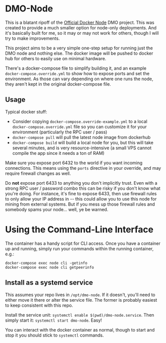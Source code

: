# DMO-Node

This is a blatant ripoff of the
[Official Docker Node](https://github.com/dynamofoundation/docker-node) DMO
project. This was created to provide a much smaller option for node-only
deployments. And it's basically built for me, so it may or may not work for
others, though I will try to make improvements.

This project aims to be a very simple one-step setup for running just the DMO
node and nothing else. The docker image will be pushed to docker hub for others
to easily use on minimal hardware.

There's a docker-compose file to simplify building it, and an example
`docker-compose.override.yml` to show how to expose ports and set the
environment. As those can vary depending on where one runs the node, they
aren't kept in the original docker-compose file.

## Usage

Typical docker stuff:

- Consider copying `docker-compose.override-example.yml` to a local
  `docker-compose.override.yml` file so you can customize it for your
  environment (particularly the RPC user / pass)
- `docker-compose pull` will pull the latest node image from dockerhub
- `docker-compose build` will build a local node for you, but this will take
  several minutes, and is very resource-intensive (a small VPS cannot compile
  the app since it needs a ton of RAM)

Make sure you expose port 6432 to the world if you want incoming connections.
This means using the `ports` directive in your override, and may require
firewall changes as well.

Do **not** expose port 6433 to anything you don't implicitly trust. Even with a
strong RPC user / password combo this can be risky if you don't know what
you're doing. For instance, it's fine to expose 6433, then use firewall rules
to only allow your IP address in -- this could allow you to use this node for
mining from external systems. But if you mess up those firewall rules and
somebody spams your node... well, ye be warned.

# Using the Command-Line Interface

The container has a handy script for CLI access. Once you have a container up
and running, simply run your commands within the running container, e.g.:

```
docker-compose exec node cli -getinfo
docker-compose exec node cli getpeerinfo
```

## Install as a systemd service

This assumes your repo lives in `/opt/dmo-node`. If it doesn't, you'll need to
either move it there or alter the service file. The former is probably easiest
to keep consistent with this repo.

Install the service unit: `systemctl enable $(pwd)/dmo-node.service`. Then
simply start it: `systemctl start dmo-node`. Easy!

You can interact with the docker container as normal, though to start and stop
it you should stick to `systemctl` commands.
